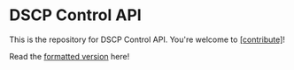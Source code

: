 # DSCP Control API

This is the repository for DSCP Control API. You're welcome to
[[contribute]](CONTRIBUTING.md)!

Read the [formatted version](https://alvestrand.github.io/webrtc-dscp-exp/) here!
